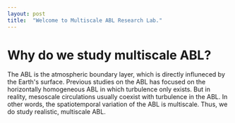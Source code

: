 ```yaml
---
layout: post
title:  "Welcome to Multiscale ABL Research Lab."
---
```


# Why do we study multiscale ABL?
The ABL is the atmospheric boundary layer, which is directly influneced by the Earth's surface. Previous studies on the ABL has focused on the horizontally homogeneous ABL in which turbulence only exists. But in reality, mesoscale circulations usually coexist with turbulence in the ABL. In other words, the spatiotemporal variation of the ABL is multiscale. Thus, we do study realistic, multiscale ABL.    


